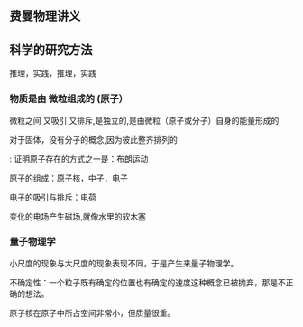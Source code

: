 ## 费曼物理讲义

## 科学的研究方法
推理，实践，推理，实践

### 物质是由 微粒组成的 (原子）
微粒之间 又吸引 又排斥,是独立的,是由微粒（原子或分子）自身的能量形成的

对于固体，没有分子的概念,因为彼此整齐排列的

: 证明原子存在的方式之一是：布朗运动

原子的组成：原子核，中子，电子

电子的吸引与排斥：电荷

变化的电场产生磁场,就像水里的软木塞

### 量子物理学

小尺度的现象与大尺度的现象表现不同，于是产生来量子物理学。

不确定性：一个粒子既有确定的位置也有确定的速度这种概念已被抛弃，那是不正确的想法。

原子核在原子中所占空间非常小，但质量很重。
